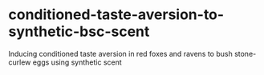 # conditioned-taste-aversion-to-synthetic-bsc-scent
Inducing conditioned taste aversion in red foxes and ravens to bush stone-curlew eggs using synthetic scent
